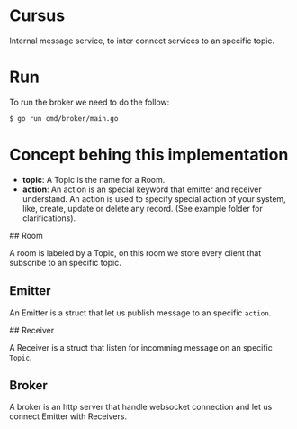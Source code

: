 # Cursus

Internal message service, to inter connect services to an specific topic.

# Run

To run the broker we need to do the follow:

```sh
$ go run cmd/broker/main.go
```

# Concept behing this implementation

- **topic**: A Topic is the name for a Room.
- **action**: An action is an special keyword that emitter and receiver understand. An action is used to specify special action of your system, like, create, update or delete any record. (See example folder for clarifications).


## Room

A room is labeled by a Topic, on this room we store every client that subscribe to an specific topic.


## Emitter

An Emitter is a struct that let us publish message to an specific `action`.


## Receiver

A Receiver is a struct that listen for incomming message on an specific `Topic`.


## Broker

A broker is an http server that handle websocket connection and let us connect Emitter with Receivers.

